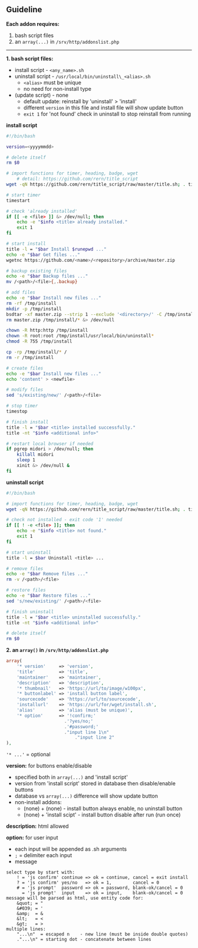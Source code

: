 Guideline
---

**Each addon requires:**  

1. bash script files
2. an `array(...)` in `/srv/http/addonslist.php`  
---
  
**1. bash script files:**  

- install script   - `<any_name>.sh`
- uninstall script - `/usr/local/bin/uninstall\_<alias>.sh`
  - `<alias>` must be unique
  - no need for non-install type
- (update script)  - none
  - default update: reinstall by 'uninstall' > 'install'
  - different `version` in this file and install file will show update button
  - `exit 1` for 'not found' check in uninstall to stop reinstall from running
  
**install script**
```sh
#!/bin/bash

version=<yyyymmdd>

# delete itself
rm $0

# import functions for timer, heading, badge, wget
    # detail: https://github.com/rern/title_script
wget -qN https://github.com/rern/title_script/raw/master/title.sh; . title.sh; rm title.sh

# start timer
timestart

# check 'already installed'
if [[ -e <file> ]] &> /dev/null; then
	echo -e "$info <title> already installed."
	exit 1
fi

# start install
title -l = "$bar Install $runepwd ..."
echo -e "$bar Get files ..."
wgetnc https://github.com/<name>/<repository>/archive/master.zip

# backup existing files
echo -e "$bar Backup files ..."
mv /<path>/<file>{,.backup}

# add files
echo -e "$bar Install new files ..."
rm -rf /tmp/install
mkdir -p /tmp/install
bsdtar -xf master.zip --strip 1 --exclude '<directory>/' -C /tmp/install
rm master.zip /tmp/install/* &> /dev/null

chown -R http:http /tmp/install
chown -R root:root /tmp/install/usr/local/bin/uninstall*
chmod -R 755 /tmp/install

cp -rp /tmp/install/* /
rm -r /tmp/install

# create files
echo -e "$bar Install new files ..."
echo 'content' > <newfile>

# modify files
sed 's/existing/new/' /<path>/<file>

# stop timer
timestop

# finish install
title -l = "$bar <title> installed successfully."
title -nt "$info <additional info>"

# restart local browser if needed
if pgrep midori > /dev/null; then
	killall midori
	sleep 1
	xinit &> /dev/null &
fi
```

**uninstall script**
```sh
#!/bin/bash

# import functions for timer, heading, badge, wget
wget -qN https://github.com/rern/title_script/raw/master/title.sh; . title.sh; rm title.sh

# check not installed - exit code '1' needed
if [[ ! -e <file> ]]; then
	echo -e "$info <title> not found."
	exit 1
fi

# start uninstall
title -l = $bar Uninstall <title> ...

# remove files 
echo -e "$bar Remove files ..."
rm -v /<path>/<file>

# restore files
echo -e "$bar Restore files ..."
sed 's/new/existing/' /<path>/<file>

# finish uninstall
title -l = "$bar <title> uninstalled successfully."
title -nt "$info <additional info>"

# delete itself
rm $0
```
    
**2. an `array()` in `/srv/http/addonslist.php`**  
```php
array(
	'* version'     => 'version',
	'title'         => 'title',
	'maintainer'    => 'maintainer',
	'description'   => 'description',
	'* thumbnail'   => 'https://url/to/image/w100px',
	'* buttonlabel' => 'install button label',
	'sourcecode'    => 'https://url/to/sourcecode',
	'installurl'    => 'https://url/for/wget/install.sh',
	'alias'         => 'alias (must be unique)',
	'* option'      => '!confirm;'
	                  .'?yes/no;'
	                  .'#password;'
	                  ."input line 1\n"
	                      ."input line 2"
),
```
`'* ...'` = optional  

**version:** for buttons enable/disable  
- specified both in `array(...)` and 'install script'
- version from 'install script' stored in database then disable/enable buttons
- database vs `array(...)` difference will show update button
- non-install addons:
	- (none) + (none)          - install button always enable, no uninstall button
	- (none) + 'install scipt' - install button disable after run (run once)
    
**description:** html allowed  

**option:** for user input  
- each input will be appended as <install>.sh arguments
- `;` = delimiter each input
- message
```
select type by start with:
    ! = 'js confirm' continue => ok = continue, cancel = exit install
    ? = 'js confirm' yes/no   => ok = 1,        cancel = 0
    # = 'js prompt'  password => ok = password, blank-ok/cancel = 0
      = 'js prompt'  input    => ok = input,    blank-ok/cancel = 0
message will be parsed as html, use entity code for:
    &quot; = "
    &#039; = '
    &amp;  = &
    &lt;   = <
    &gt;   = >  
multiple lines:
    "...\n"  = escaped n    - new line (must be inside double quotes)
    ."...\n" = starting dot - concatenate between lines
```
